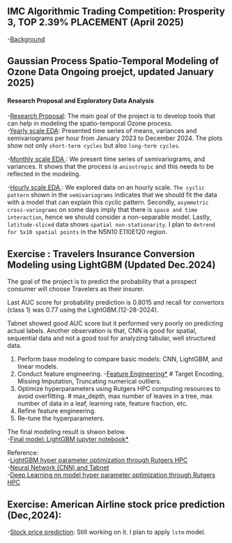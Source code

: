 ## IMC Algorithmic Trading Competition: Prosperity 3, TOP 2.39% PLACEMENT (April 2025)    
-[Background](imc/readme.md)         

   
## Gaussian Process Spatio-Temporal Modeling of Ozone Data Ongoing proejct, updated January 2025)
#### Research Proposal and Exploratory Data Analysis
-[Research Proposal](https://github.com/cl20813/GEMS_TCO/blob/main/GEMS_TCO_EDA/Spatio_temporal_modeling.pdf): The main goal of the project is to develop tools that can help in modeling the spatio-temporal Ozone process.      
-[Yearly scale EDA](https://github.com/cl20813/GEMS_TCO/blob/main/GEMS_TCO_EDA/will_use/yearly_eda.ipynb): Presented time series of means, variances and semivariograms per hour from January 2023 to December 2024. The plots show not only ```short-term cycles``` but also ```long-term cycles```.

-[Monthly scale EDA ](https://github.com/cl20813/GEMS_TCO/blob/main/GEMS_TCO_EDA/will_use/monthly_eda.ipynb): We present time series of semivariograms, and variances. It shows that the process is ```anisotropic``` and this needs to be reflected in the modeling.

-[Hourly scale EDA ](https://github.com/cl20813/GEMS_TCO/blob/main/GEMS_TCO_EDA/will_use/hourly_eda.ipynb): We explored data on an hourly scale. ```The cyclic pattern``` shown in the ```semivariograms``` indicates that we should fit the data with a model that can explain this cyclic pattern. Secondly, ```asymmetric cross-variograms``` on some days imply that there is ```space and time interaction```, hence we should consider a non-separable model. Lastly, ```latitude-sliced``` data shows ```spatial non-stationarity```. I plan to ```detrend for 5x10 spatial points``` in the N5N10 E110E120 region. 

## Exercise : Travelers Insurance Conversion Modeling using LightGBM (Updated Dec.2024)
The goal of the project is to predict the probability that a prospect consumer will choose Travelers as their insurer.

Last AUC score for probability prediction is 0.8015 and recall for convertors (class 1) was 0.77 using the LightGBM.(12-28-2024). 

Tabnet showed good AUC score but it performed very poorly on predicting actual labels. Another observation is that, CNN is good for spatial, sequential data and not a good tool for analyzing tabular, well structured data.

1. Perform base modeling to compare basic models: CNN, LightGBM, and linear models.
2. Conduct feature engineering. -[Feature Engineering*](trav/data_engineering_lightgbm.ipynb)  # Target Encoding, Missing Imputation, Truncating numerical outliers. 
3. Optimize hyperparameters using Rutgers HPC computing resources to avoid overfitting.        # max_depth, max number of leaves in a tree, max number of data in a leaf, learning rate, feature fraction, etc.
4. Refine feature engineering.  
5. Re-tune the hyperparameters.

The final modeling result is shwon below.                  
-[Final model: LightGBM jupyter notebook*](trav/travelers_lightgbm.ipynb)                             
              
Reference:         
-[LightGBM hyper parameter optimization through Rutgers HPC](trav/amarel/lightgbm_param_opt.txt)                    
-[Neural Network (CNN) and Tabnet](trav/trav_neural_network.ipynb)                                      
-[Deep Learning nn model hyper parameter optimization through Rutgers HPC](trav/amarel/nn_param_opt)                                

## Exercise: American Airline stock price prediction (Dec,2024):           
-[Stock price prediction](American_airline/lstm.ipynb): Still working on it. I plan to apply ```lstm``` model.    

            


